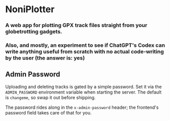 # NoniPlotter

### A web app for plotting GPX track files straight from your globetrotting gadgets.

### Also, and mostly, an experiment to see if ChatGPT's Codex can write anything useful from scratch with no actual code-writing by the user (the answer is: yes)

## Admin Password

Uploading and deleting tracks is gated by a simple password. Set it via the `ADMIN_PASSWORD` environment variable when starting the server. The default is `changeme`, so swap it out before shipping.

The password rides along in the `x-admin-password` header; the frontend's password field takes care of that for you.
